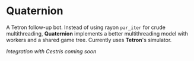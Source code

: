 # Quaternion

A Tetron follow-up bot. 
Instead of using rayon `par_iter` for crude multithreading, **Quaternion** implements a better multithreading model with workers and a shared game tree.
Currently uses **Tetron**'s simulator. 

*Integration with Cestris coming soon*
